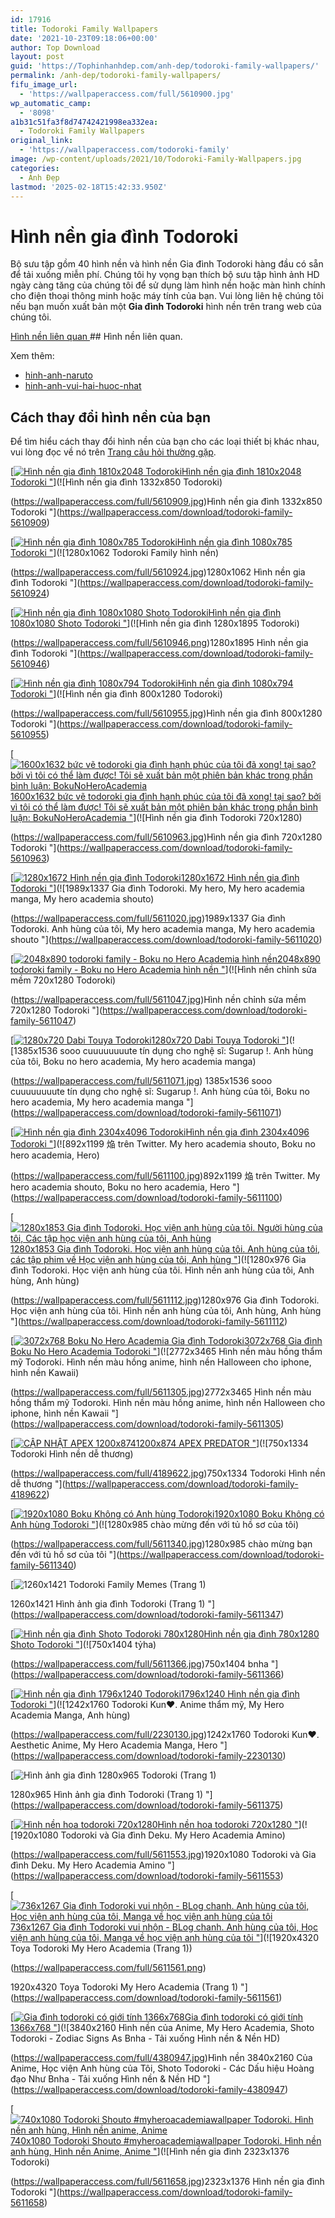 ```yaml
---
id: 17916
title: Todoroki Family Wallpapers
date: '2021-10-23T09:18:06+00:00'
author: Top Download
layout: post
guid: 'https://Tophinhanhdep.com/anh-dep/todoroki-family-wallpapers/'
permalink: /anh-dep/todoroki-family-wallpapers/
fifu_image_url:
  - 'https://wallpaperaccess.com/full/5610900.jpg'
wp_automatic_camp:
  - '8098'
a1b31c51fa3f8d74742421998ea332ea:
  - Todoroki Family Wallpapers
original_link:
  - 'https://wallpaperaccess.com/todoroki-family'
image: /wp-content/uploads/2021/10/Todoroki-Family-Wallpapers.jpg
categories:
  - Ảnh Đẹp
lastmod: '2025-02-18T15:42:33.950Z'
---
```

# Hình nền gia đình Todoroki

Bộ sưu tập gồm 40 hình nền và hình nền Gia đình Todoroki hàng đầu có sẵn để tải xuống miễn phí. Chúng tôi hy vọng bạn thích bộ sưu tập hình ảnh HD ngày càng tăng của chúng tôi để sử dụng làm hình nền hoặc màn hình chính cho điện thoại thông minh hoặc máy tính của bạn. Vui lòng liên hệ chúng tôi nếu bạn muốn xuất bản một **Gia đình Todoroki** hình nền trên trang web của chúng tôi.

[Hình nền liên quan ](#related) ## Hình nền liên quan.

   
 Xem thêm:

   
- [hinh-anh-naruto](https://tophinhanhdep.com/anh-naruto/hinh-anh-naruto/)
- [hinh-anh-vui-hai-huoc-nhat](https://tophinhanhdep.com/anh-hai-huoc/hinh-anh-vui-hai-huoc-nhat/)

## Cách thay đổi hình nền của bạn

Để tìm hiểu cách thay đổi hình nền của bạn cho các loại thiết bị khác nhau, vui lòng đọc về nó trên [Trang câu hỏi thường gặp](https://tophinhanhdep.com/faq/).

  
[[![Hình nền gia đình 1810x2048 Todoroki](https://wallpaperaccess.com/full/5610900.jpg)Hình nền gia đình 1810x2048 Todoroki "](https://wallpaperaccess.com/download/todoroki-family-5610900)](![Hình nền gia đình 1332x850 Todoroki)

(https://wallpaperaccess.com/full/5610909.jpg)Hình nền gia đình 1332x850 Todoroki "](https://wallpaperaccess.com/download/todoroki-family-5610909)

[[![Hình nền gia đình 1080x785 Todoroki](https://wallpaperaccess.com/full/5610915.jpg)Hình nền gia đình 1080x785 Todoroki "](https://wallpaperaccess.com/download/todoroki-family-5610915)](![1280x1062 Todoroki Family hình nền)

(https://wallpaperaccess.com/full/5610924.jpg)1280x1062 Hình nền gia đình Todoroki "](https://wallpaperaccess.com/download/todoroki-family-5610924)

[[![Hình nền gia đình 1080x1080 Shoto Todoroki](https://wallpaperaccess.com/full/5610939.jpg)Hình nền gia đình 1080x1080 Shoto Todoroki "](https://wallpaperaccess.com/download/todoroki-family-5610939)](![Hình nền gia đình 1280x1895 Todoroki)

(https://wallpaperaccess.com/full/5610946.png)1280x1895 Hình nền gia đình Todoroki "](https://wallpaperaccess.com/download/todoroki-family-5610946)

[[![Hình nền gia đình 1080x794 Todoroki](https://wallpaperaccess.com/full/5610952.jpg)Hình nền gia đình 1080x794 Todoroki "](https://wallpaperaccess.com/download/todoroki-family-5610952)](![Hình nền gia đình 800x1280 Todoroki)

(https://wallpaperaccess.com/full/5610955.jpg)Hình nền gia đình 800x1280 Todoroki "](https://wallpaperaccess.com/download/todoroki-family-5610955)

[[![1600x1632 bức vẽ todoroki gia đình hạnh phúc của tôi đã xong!  tại sao?  bởi vì tôi có thể làm được!  Tôi sẽ xuất bản một phiên bản khác trong phần bình luận: BokuNoHeroAcademia](https://wallpaperaccess.com/full/5610960.jpg)1600x1632 bức vẽ todoroki gia đình hạnh phúc của tôi đã xong! tại sao? bởi vì tôi có thể làm được! Tôi sẽ xuất bản một phiên bản khác trong phần bình luận: BokuNoHeroAcademia "](https://wallpaperaccess.com/download/todoroki-family-5610960)](![Hình nền gia đình Todoroki 720x1280)

(https://wallpaperaccess.com/full/5610963.jpg)Hình nền gia đình 720x1280 Todoroki "](https://wallpaperaccess.com/download/todoroki-family-5610963)

[[![1280x1672 Hình nền gia đình Todoroki](https://wallpaperaccess.com/full/5610981.jpg)1280x1672 Hình nền gia đình Todoroki "](https://wallpaperaccess.com/download/todoroki-family-5610981)](![1989x1337 Gia đình Todoroki.  My hero, My hero academia manga, My hero academia shouto)

(https://wallpaperaccess.com/full/5611020.jpg)1989x1337 Gia đình Todoroki. Anh hùng của tôi, My hero academia manga, My hero academia shouto "](https://wallpaperaccess.com/download/todoroki-family-5611020)

[[![2048x890 todoroki family - Boku no Hero Academia hình nền](https://wallpaperaccess.com/full/5611024.png)2048x890 todoroki family - Boku no Hero Academia hình nền "](https://wallpaperaccess.com/download/todoroki-family-5611024)](![Hình nền chỉnh sửa mềm 720x1280 Todoroki)

(https://wallpaperaccess.com/full/5611047.jpg)Hình nền chỉnh sửa mềm 720x1280 Todoroki "](https://wallpaperaccess.com/download/todoroki-family-5611047)

[[![1280x720 Dabi Touya Todoroki](https://wallpaperaccess.com/full/5611063.jpg)1280x720 Dabi Touya Todoroki "](https://wallpaperaccess.com/download/todoroki-family-5611063)](![1385x1536 sooo cuuuuuuuute tín dụng cho nghệ sĩ: Sugarup !.  Anh hùng của tôi, Boku no hero academia, My hero academia manga)

(https://wallpaperaccess.com/full/5611071.jpg) 1385x1536 sooo cuuuuuuuute tín dụng cho nghệ sĩ: Sugarup !. Anh hùng của tôi, Boku no hero academia, My hero academia manga "](https://wallpaperaccess.com/download/todoroki-family-5611071)

[[![Hình nền gia đình 2304x4096 Todoroki](https://wallpaperaccess.com/full/5611076.jpg)Hình nền gia đình 2304x4096 Todoroki "](https://wallpaperaccess.com/download/todoroki-family-5611076)](![892x1199 焔 trên Twitter.  My hero academia shouto, Boku no hero academia, Hero)

(https://wallpaperaccess.com/full/5611100.jpg)892x1199 焔 trên Twitter. My hero academia shouto, Boku no hero academia, Hero "](https://wallpaperaccess.com/download/todoroki-family-5611100)

[[![1280x1853 Gia đình Todoroki.  Học viện anh hùng của tôi.  Người hùng của tôi, Các tập học viện anh hùng của tôi, Anh hùng](https://wallpaperaccess.com/full/5611108.jpg)1280x1853 Gia đình Todoroki. Học viện anh hùng của tôi. Anh hùng của tôi, các tập phim về Học viện anh hùng của tôi, Anh hùng "](https://wallpaperaccess.com/download/todoroki-family-5611108)](![1280x976 Gia đình Todoroki.  Học viện anh hùng của tôi.  Hình nền anh hùng của tôi, Anh hùng, Anh hùng)

(https://wallpaperaccess.com/full/5611112.jpg)1280x976 Gia đình Todoroki. Học viện anh hùng của tôi. Hình nền anh hùng của tôi, Anh hùng, Anh hùng "](https://wallpaperaccess.com/download/todoroki-family-5611112)

[[![3072x768 Boku No Hero Academia Gia đình Todoroki](https://wallpaperaccess.com/full/5611120.jpg)3072x768 Gia đình Boku No Hero Academia Todoroki "](https://wallpaperaccess.com/download/todoroki-family-5611120)](![2772x3465 Hình nền màu hồng thẩm mỹ Todoroki.  Hình nền màu hồng anime, hình nền Halloween cho iphone, hình nền Kawaii)

(https://wallpaperaccess.com/full/5611305.jpg)2772x3465 Hình nền màu hồng thẩm mỹ Todoroki. Hình nền màu hồng anime, hình nền Halloween cho iphone, hình nền Kawaii "](https://wallpaperaccess.com/download/todoroki-family-5611305)

[[![CẬP NHẬT APEX 1200x874](https://wallpaperaccess.com/full/5611315.png)1200x874 APEX PREDATOR "](https://wallpaperaccess.com/download/todoroki-family-5611315)](![750x1334 Todoroki Hình nền dễ thương)

(https://wallpaperaccess.com/full/4189622.jpg)750x1334 Todoroki Hình nền dễ thương "](https://wallpaperaccess.com/download/todoroki-family-4189622)

[[![1920x1080 Boku Không có Anh hùng Todoroki](https://wallpaperaccess.com/full/5611319.jpg)1920x1080 Boku Không có Anh hùng Todoroki "](https://wallpaperaccess.com/download/todoroki-family-5611319)](![1280x985 chào mừng đến với tủ hồ sơ của tôi)

(https://wallpaperaccess.com/full/5611340.jpg)1280x985 chào mừng bạn đến với tủ hồ sơ của tôi "](https://wallpaperaccess.com/download/todoroki-family-5611340)

[![1260x1421 Todoroki Family Memes (Trang 1)](https://wallpaperaccess.com/full/5611347.jpg)

1260x1421 Hình ảnh gia đình Todoroki (Trang 1) "](https://wallpaperaccess.com/download/todoroki-family-5611347)

[[![Hình nền gia đình Shoto Todoroki 780x1280](https://wallpaperaccess.com/full/5611358.jpg)Hình nền gia đình 780x1280 Shoto Todoroki "](https://wallpaperaccess.com/download/todoroki-family-5611358)](![750x1404 tỷha)

(https://wallpaperaccess.com/full/5611366.jpg)750x1404 bnha "](https://wallpaperaccess.com/download/todoroki-family-5611366)

[[![Hình nền gia đình 1796x1240 Todoroki](https://wallpaperaccess.com/full/5611368.jpg)1796x1240 Hình nền gia đình Todoroki "](https://wallpaperaccess.com/download/todoroki-family-5611368)](![1242x1760 Todoroki Kun❤️.  Anime thẩm mỹ, My Hero Academia Manga, Anh hùng)

(https://wallpaperaccess.com/full/2230130.jpg)1242x1760 Todoroki Kun❤️. Aesthetic Anime, My Hero Academia Manga, Hero "](https://wallpaperaccess.com/download/todoroki-family-2230130)

[![Hình ảnh gia đình 1280x965 Todoroki (Trang 1)](https://wallpaperaccess.com/full/5611375.png)

1280x965 Hình ảnh gia đình Todoroki (Trang 1) "](https://wallpaperaccess.com/download/todoroki-family-5611375)

[[![Hình nền hoa todoroki 720x1280](https://wallpaperaccess.com/full/5611541.jpg)Hình nền hoa todoroki 720x1280 "](https://wallpaperaccess.com/download/todoroki-family-5611541)](![1920x1080 Todoroki và Gia đình Deku.  My Hero Academia Amino)

(https://wallpaperaccess.com/full/5611553.jpg)1920x1080 Todoroki và Gia đình Deku. My Hero Academia Amino "](https://wallpaperaccess.com/download/todoroki-family-5611553)

[[![736x1267 Gia đình Todoroki vui nhộn - BLog chanh.  Anh hùng của tôi, Học viện anh hùng của tôi, Manga về học viện anh hùng của tôi](https://wallpaperaccess.com/full/5611559.jpg)736x1267 Gia đình Todoroki vui nhộn - BLog chanh. Anh hùng của tôi, Học viện anh hùng của tôi, Manga về học viện anh hùng của tôi "](https://wallpaperaccess.com/download/todoroki-family-5611559)](![1920x4320 Toya Todoroki My Hero Academia (Trang 1))

(https://wallpaperaccess.com/full/5611561.png)

1920x4320 Toya Todoroki My Hero Academia (Trang 1) "](https://wallpaperaccess.com/download/todoroki-family-5611561)

[[![Gia đình todoroki có giới tính 1366x768](https://wallpaperaccess.com/full/5611654.png)Gia đình todoroki có giới tính 1366x768 "](https://wallpaperaccess.com/download/todoroki-family-5611654)](![3840x2160 Hình nền của Anime, My Hero Academia, Shoto Todoroki - Zodiac Signs As Bnha - Tải xuống Hình nền & Nền HD)

(https://wallpaperaccess.com/full/4380947.jpg)Hình nền 3840x2160 Của Anime, Học viện Anh hùng của Tôi, Shoto Todoroki - Các Dấu hiệu Hoàng đạo Như Bnha - Tải xuống Hình nền &amp; Nền HD "](https://wallpaperaccess.com/download/todoroki-family-4380947)

[[![740x1080 Todoroki Shouto #myheroacademiawallpaper Todoroki.  Hình nền anh hùng, Hình nền anime, Anime](https://wallpaperaccess.com/full/5611656.jpg)740x1080 Todoroki Shouto #myheroacademiawallpaper Todoroki. Hình nền anh hùng, Hình nền Anime, Anime "](https://wallpaperaccess.com/download/todoroki-family-5611656)](![Hình nền gia đình 2323x1376 Todoroki)

(https://wallpaperaccess.com/full/5611658.jpg)2323x1376 Hình nền gia đình Todoroki "](https://wallpaperaccess.com/download/todoroki-family-5611658)
